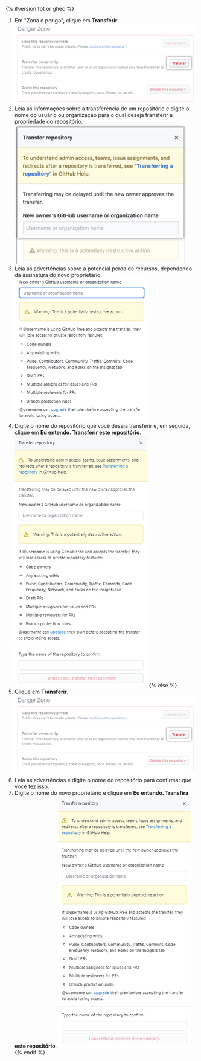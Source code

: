 {% ifversion fpt or ghec %}
1. Em "Zona e perigo", clique em **Transferir**. ![Botão de Transferir](/assets/images/help/repository/repo-transfer.png)
1. Leia as informações sobre a transferência de um repositório e digite o nome do usuário ou organização para o qual deseja transferir a propriedade do repositório. ![Informações sobre transferência de repositório e campo para digitar o nome de usuário do novo proprietário](/assets/images/help/repository/transfer-repo-new-owner-name.png)
1. Leia as advertências sobre a potencial perda de recursos, dependendo da assinatura do novo proprietário. ![Avisos sobre a transferência de um repositório para uma pessoa que usa um produto grátis](/assets/images/help/repository/repo-transfer-free-plan-warnings.png)
1. Digite o nome do repositório que você deseja transferir e, em seguida, clique em **Eu entendo. Transferir este repositório**. ![Botão de Transferir](/assets/images/help/repository/repo-transfer-complete.png)
{% else %}
1. Clique em **Transferir**. ![Botão de Transferir](/assets/images/help/repository/repo-transfer.png)
1. Leia as advertências e digite o nome do repositório para confirmar que você fez isso.
1. Digite o nome do novo proprietário e clique em **Eu entendo. Transfira este repositório**. ![Botão de Transferir](/assets/images/help/repository/repo-transfer-complete.png)
{% endif %}
